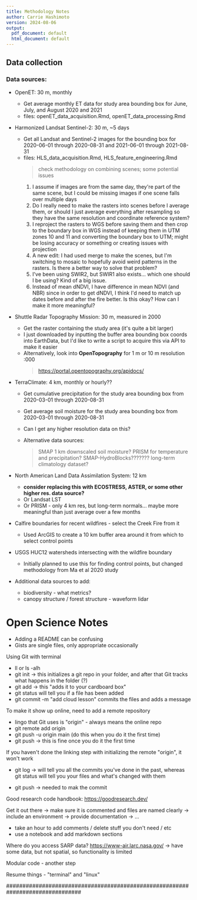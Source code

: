 ```yaml
---
title: Methodology Notes
author: Carrie Hashimoto
version: 2024-08-06
output:
  pdf_document: default
  html_document: default
---
```



## Data collection

### Data sources:

- OpenET: 30 m, monthly
  + Get average monthly ET data for study area bounding box for June, July, and August 2020 and 2021
  + files: openET_data_acquisition.Rmd, openET_data_processing.Rmd
  
- Harmonized Landsat Sentinel-2: 30 m, ~5 days
  + Get all Landsat and Sentinel-2 images for the bounding box for 2020-06-01 through 2020-08-31 and 2021-06-01 through 2021-08-31
  + files: HLS_data_acquisition.Rmd, HLS_feature_engineering.Rmd
    > check methodology on combining scenes; some potential issues
      1. I assume if images are from the same day, they're part of the same scene, but I could be missing images if one scene falls over multiple days
      2. Do I really need to make the rasters into scenes before I average them, or should I just average everything after resampling so they have the same resolution and coordinate reference system?
      3. I reproject the rasters to WGS before saving them and then crop to the boundary box in WGS instead of keeping them in UTM zones 10 and 11 and converting the boundary box to UTM; might be losing accuracy or something or creating issues with projection
      4. A new edit: I had used merge to make the scenes, but I'm switching to mosaic to hopefully avoid weird patterns in the rasters. Is there a better way to solve that problem?
      5. I've been using SWIR2, but SWIR1 also exists... which one should I be using? Kind of a big issue.
      6. Instead of mean dNDVI, I have difference in mean NDVI (and NBR) since in order to get dNDVI, I think I'd need to match up dates before and after the fire better. Is this okay? How can I make it more meaningful?
  
- Shuttle Radar Topography Mission: 30 m, measured in 2000
  + Get the raster containing the study area (it's quite a bit larger)
  + I just downloaded by inputting the buffer area bounding box coords into EarthData, but I'd like to write a script to acquire this via API to make it easier
  + Alternatively, look into **OpenTopography** for 1 m or 10 m resolution :000
    > https://portal.opentopography.org/apidocs/
  
- TerraClimate: 4 km, monthly or hourly??
  + Get cumulative precipitation for the study area bounding box from 2020-03-01 through 2020-08-31
  + Get average soil moisture for the study area bounding box from 2020-03-01 through 2020-08-31
  + Can I get any higher resolution data on this?
  
  + Alternative data sources:
    > SMAP 1 km downscaled soil moisture?
    > PRISM for temperature and precipitation?
    > SMAP-HydroBlocks??????? long-term climatology dataset?

- North American Land Data Assimilation System: 12 km
  + **consider replacing this with ECOSTRESS, ASTER, or some other higher res. data source?**
  + Or Landsat LST
  + Or PRISM - only 4 km res, but long-term normals... maybe more meaningful than just average over a few months
  
- Calfire boundaries for recent wildfires - select the Creek Fire from it
  + Used ArcGIS to create a 10 km buffer area around it from which to select control points
  
- USGS HUC12 watersheds intersecting with the wildfire boundary
  + Initially planned to use this for finding control points, but changed methodology from Ma et al 2020 study
  
- Additional data sources to add:
  + biodiversity - what metrics?
  + canopy structure / forest structure - waveform lidar

# Open Science Notes

- Adding a README can be confusing
- Gists are single files, only appropriate occasionally

Using Git with terminal

- ll or ls -alh
- git init -> this initializes a git repo in your folder, and after that Git tracks what happens in the folder (?)
- git add <file> -> this "adds it to your cardboard box"
- git status will tell you if a file has been added
- git commit -m "add cloud lesson" commits the files and adds a message

To make it show up online, need to add a remote repository

- lingo that Git uses is "origin" - always means the online repo
- git remote add origin
- git push -u origin main (do this when you do it the first time)
- git push -> this is fine once you do it the first time

If you haven't done the linking step with initializing the remote "origin", it won't work

- git log -> will tell you all the commits you've done in the past, whereas git status will tell you your files and what's changed with them

- git push -> needed to mak the commit

Good research code handbook: https://goodresearch.dev/

Get it out there -> make sure it is commented and files are named clearly -> include an environment -> provide documentation -> ...
- take an hour to add comments / delete stuff you don't need / etc
- use a notebook and add markdown sections

Where do you access SARP data? https://www-air.larc.nasa.gov/ -> have some data, but not spatial, so functionality is limited

Modular code - another step

Resume things - "terminal" and "linux"

###############################################################################